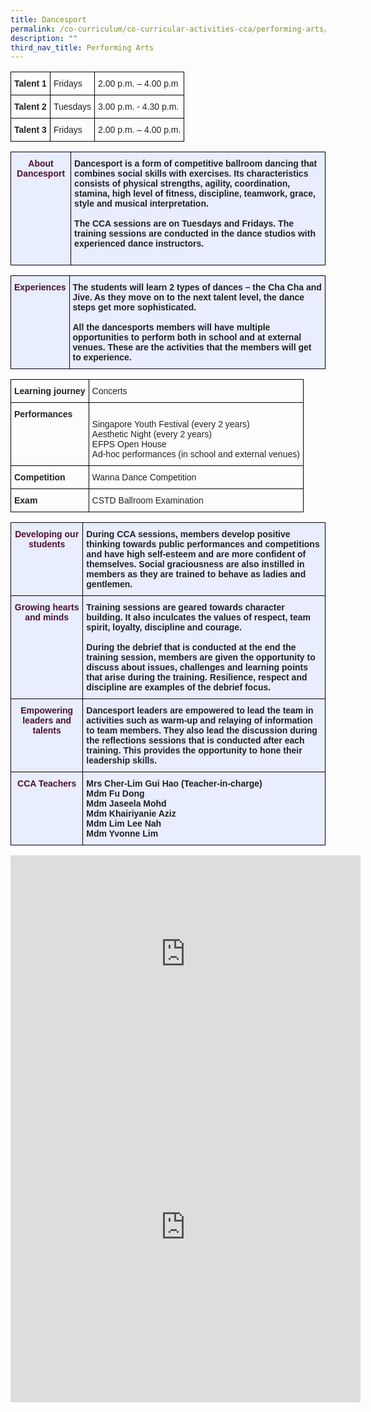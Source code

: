 ```yaml
---
title: Dancesport
permalink: /co-curriculum/co-curricular-activities-cca/performing-arts/dancesport/
description: ""
third_nav_title: Performing Arts
---
```

<table class="tg">
<thead>
  <tr>
    <th class="tg-v41i">Talent 1</th>
    <th class="tg-brl1">Fridays</th>
    <th class="tg-brl1">2.00 p.m. – 4.00 p.m</th>
  </tr>
</thead>
<tbody>
  <tr>
    <td class="tg-v41i">Talent 2</td>
    <td class="tg-brl1">Tuesdays</td>
    <td class="tg-brl1">3.00 p.m. - 4.30 p.m.</td>
  </tr>
  <tr>
    <td class="tg-v41i">Talent 3</td>
    <td class="tg-brl1">Fridays</td>
    <td class="tg-brl1">2.00 p.m. – 4.00 p.m.</td>
  </tr>
</tbody>
</table>

<table class="tg">
<thead>
  <tr>
    <td class="tg-dafn">About Dancesport</td>
    <td class="tg-u05r">Dancesport is a form of competitive ballroom dancing that combines social skills with exercises. Its characteristics consists of physical strengths, agility, coordination, stamina, high level of fitness, discipline, teamwork, grace, style and musical interpretation.<br><br> The CCA sessions are on Tuesdays and Fridays. The training sessions are conducted in the dance studios with experienced dance instructors.<br><br></td>
  </tr>
</thead>
</table>
<style type="text/css">
.tg  {border-collapse:collapse;border-spacing:0;}
.tg td{border-color:black;border-style:solid;border-width:1px;font-family:Arial, sans-serif;font-size:14px;
  overflow:hidden;padding:10px 5px;word-break:normal;}
.tg th{border-color:black;border-style:solid;border-width:1px;font-family:Arial, sans-serif;font-size:14px;
  font-weight:normal;overflow:hidden;padding:10px 5px;word-break:normal;}
.tg .tg-dafn{background-color:#E8EDFF;color:#4C1130;font-weight:bold;text-align:center;vertical-align:top}
.tg .tg-u05r{background-color:#E8EDFF;color:#222;font-weight:bold;text-align:left;vertical-align:top}
</style>


<style type="text/css">
.tg  {border-collapse:collapse;border-spacing:0;}
.tg td{border-color:black;border-style:solid;border-width:1px;font-family:Arial, sans-serif;font-size:14px;
  overflow:hidden;padding:10px 5px;word-break:normal;}
.tg th{border-color:black;border-style:solid;border-width:1px;font-family:Arial, sans-serif;font-size:14px;
  font-weight:normal;overflow:hidden;padding:10px 5px;word-break:normal;}
.tg .tg-v41i{color:#222;font-weight:bold;text-align:left;vertical-align:top}
.tg .tg-brl1{color:#222;text-align:left;vertical-align:top}
</style>

<style type="text/css">
.tg  {border-collapse:collapse;border-spacing:0;}
.tg td{border-color:black;border-style:solid;border-width:1px;font-family:Arial, sans-serif;font-size:14px;
  overflow:hidden;padding:10px 5px;word-break:normal;}
.tg th{border-color:black;border-style:solid;border-width:1px;font-family:Arial, sans-serif;font-size:14px;
  font-weight:normal;overflow:hidden;padding:10px 5px;word-break:normal;}
.tg .tg-dafn{background-color:#E8EDFF;color:#4C1130;font-weight:bold;text-align:center;vertical-align:top}
.tg .tg-u05r{background-color:#E8EDFF;color:#222;font-weight:bold;text-align:left;vertical-align:top}
</style>
<table class="tg">
<thead>
  <tr>
    <td class="tg-dafn">Experiences</td>
    <td class="tg-u05r">The students will learn 2 types of dances – the Cha Cha and Jive. As they move on to the next talent level, the dance steps get more sophisticated.<br><br>All the dancesports members will have multiple opportunities to perform both in school and at external venues. These are the activities that the members will get to experience.</td>
  </tr>
</thead>
</table>
<table class="tg">
<thead>
  <tr>
    <th class="tg-v41i">Learning journey</th>
    <th class="tg-brl1">Concerts</th>
  </tr>
</thead>
<tbody>
  <tr>
    <td class="tg-v41i">Performances</td>
    <td class="tg-brl1"><br>Singapore Youth Festival (every 2 years)<br>Aesthetic Night (every 2 years)<br>EFPS Open House<br>Ad-hoc performances (in school and external venues)<br></td>
  </tr>
  <tr>
    <td class="tg-v41i">Competition</td>
    <td class="tg-brl1">Wanna Dance Competition</td>
  </tr>
  <tr>
    <td class="tg-v41i">Exam</td>
    <td class="tg-brl1">CSTD Ballroom Examination</td>
  </tr>
</tbody>
</table>

<style type="text/css">
.tg  {border-collapse:collapse;border-spacing:0;}
.tg td{border-color:black;border-style:solid;border-width:1px;font-family:Arial, sans-serif;font-size:14px;
  overflow:hidden;padding:10px 5px;word-break:normal;}
.tg th{border-color:black;border-style:solid;border-width:1px;font-family:Arial, sans-serif;font-size:14px;
  font-weight:normal;overflow:hidden;padding:10px 5px;word-break:normal;}
.tg .tg-dafn{background-color:#E8EDFF;color:#4C1130;font-weight:bold;text-align:center;vertical-align:top}
.tg .tg-u05r{background-color:#E8EDFF;color:#222;font-weight:bold;text-align:left;vertical-align:top}
</style>
<table class="tg">
<thead>
  <tr>
    <th class="tg-dafn">Developing our students</th>
    <th class="tg-u05r">During CCA sessions, members develop positive thinking towards public performances and competitions and have high self-esteem and are more confident of themselves. Social graciousness are also instilled in members as they are trained to behave as ladies and gentlemen.</th>
  </tr>
</thead>
<tbody>
  <tr>
    <td class="tg-dafn">Growing hearts and minds</td>
    <td class="tg-u05r">Training sessions are geared towards character building. It also inculcates the values of respect, team spirit, loyalty, discipline and courage.<br><br>During the debrief that is conducted at the end the training session, members are given the opportunity to discuss about issues, challenges and learning points that arise during the training. Resilience, respect and discipline are examples of the debrief focus.<br></td>
  </tr>
  <tr>
    <td class="tg-dafn">Empowering leaders and talents</td>
    <td class="tg-u05r">Dancesport leaders are empowered to lead the team in activities such as warm-up and relaying of information to team members. They also lead the discussion during the reflections sessions that is conducted after each training. This provides the opportunity to hone their leadership skills.</td>
  </tr>
  <tr>
    <td class="tg-dafn">CCA Teachers</td>
    <td class="tg-u05r">Mrs Cher-Lim Gui Hao (Teacher-in-charge)<br>Mdm Fu Dong<br>Mdm Jaseela Mohd<br>Mdm Khairiyanie Aziz<br>Mdm Lim Lee Nah<br> Mdm Yvonne Lim</td>
  </tr>
</tbody>
</table>

<iframe allowfullscreen="" allow="accelerometer; autoplay; clipboard-write; encrypted-media; gyroscope; picture-in-picture" frameborder="0" title="YouTube video player" src="https://www.youtube.com/embed/FU_fiZlt-gQ" height="315" width="560"></iframe>

<iframe allowfullscreen="true" height="560" width="560" frameborder="0" src="https://docs.google.com/presentation/d/e/2PACX-1vQaiJWbcmAwcfglnHuN6GfSrXvq__iSi2iO7B0FNhCQ7zSB9ver-eMqBNCo6B_oPX-avXAnpG7G2xEB/embed?start=true&amp;loop=true&amp;delayms=3000"></iframe>